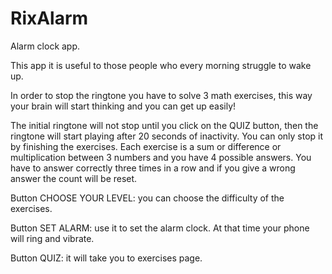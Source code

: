 # RixAlarm
Alarm clock app.

This app it is useful to those people who every morning struggle to wake up.

In order to stop the ringtone you have to solve 3 math exercises, this way your brain will start thinking and you can get up easily!

The initial ringtone will not stop until you click on the QUIZ button, then the ringtone will start playing after 20 seconds of inactivity. You can only stop it by finishing the exercises. Each exercise is a sum or difference or multiplication between 3 numbers and you have 4 possible answers. You have to answer correctly three times in a row and if you give a wrong answer the count will be reset.


Button CHOOSE YOUR LEVEL: you can choose the difficulty of the exercises.

Button SET ALARM: use it to set the alarm clock. At that time your phone will ring and vibrate.

Button QUIZ: it will take you to exercises page.
